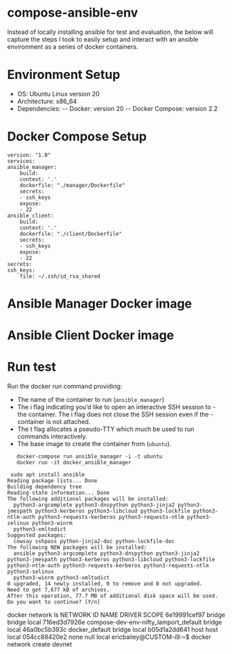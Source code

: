 # compose-ansible-env

Instead of locally installing ansible for test and evaluation, the below will capture the steps I took to easily setup and interact with an ansible environment as a series of docker containers.

# Environment Setup

  - OS: Ubuntu Linux version 20
  - Architecture: x86_64
  - Dependencies:
  -- Docker: version 20
  -- Docker Compose: version 2.2

# Docker Compose Setup
    version: "1.0"
    services:
    ansible_manager:
        build: 
        context: '.'
        dockerfile: "./manager/Dockerfile"
        secrets:
        - ssh_keys
        expose: 
        - 22
    ansible_client:
        build: 
        context: '.'
        dockerfile: "./client/Dockerfile"
        secrets:
        - ssh_keys
        expose: 
        - 22
    secrets:
    ssh_keys:
        file: ~/.ssh/id_rsa_shared
# Ansible Manager Docker image

# Ansible Client Docker image

# Run test

Run the docker run command providing:
- The name of the container to run (<code>ansible_manager</code>)
- The i flag indicating you’d like to open an interactive SSH session to - the container. The i flag does not close the SSH session even if the - container is not attached.
- The t flag allocates a pseudo-TTY which much be used to run commands interactively.
- The base image to create the container from (<code>ubuntu</code>).
 
 ```   
    docker-compose run ansible_manager -i -t ubuntu
    docker run -it docker_ansible_manager
```

```
 sudo apt install ansible
Reading package lists... Done
Building dependency tree       
Reading state information... Done
The following additional packages will be installed:
  python3-argcomplete python3-dnspython python3-jinja2 python3-jmespath python3-kerberos python3-libcloud python3-lockfile python3-ntlm-auth python3-requests-kerberos python3-requests-ntlm python3-selinux python3-winrm
  python3-xmltodict
Suggested packages:
  cowsay sshpass python-jinja2-doc python-lockfile-doc
The following NEW packages will be installed:
  ansible python3-argcomplete python3-dnspython python3-jinja2 python3-jmespath python3-kerberos python3-libcloud python3-lockfile python3-ntlm-auth python3-requests-kerberos python3-requests-ntlm python3-selinux
  python3-winrm python3-xmltodict
0 upgraded, 14 newly installed, 0 to remove and 0 not upgraded.
Need to get 7,677 kB of archives.
After this operation, 77.7 MB of additional disk space will be used.
Do you want to continue? [Y/n] 
```
docker network ls
NETWORK ID     NAME                                    DRIVER    SCOPE
6e19991cef97   bridge                                  bridge    local
716ed3d7926e   compose-dev-env-nifty_lamport_default   bridge    local
46a0bc5b393c   docker_default                          bridge    local
b05d1a2dd641   host                                    host      local
054cc88420e2   none                                    null      local
ericbailey@CUSTOM-i9:~$ docker network create devnet